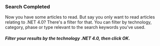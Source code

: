 ### Search Completed

Now you have some articles to read. But say you only want to read articles relating to .NET 4.0? There's a filter for that. You can filter by technology, category, phase or type relevant to the search keywords you've used.

##### Filter your results by the technology .NET 4.0, then click OK.